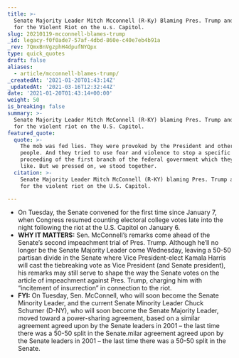 ```yaml
---
title: >-
  Senate Majority Leader Mitch Mcconnell (R-Ky) Blaming Pres. Trump and Others
  for the Violent Riot on the u.s. Capitol.
slug: 20210119-mcconnell-blames-trump
_id: legacy-f0f0ade7-57af-4dbd-860e-c40e7eb4b91a
_rev: 7QmxBnVgzphH4dpufNYQpx
type: quick_quotes
draft: false
aliases:
  - article/mcconnell-blames-trump/
_createdAt: '2021-01-20T01:43:14Z'
_updatedAt: '2021-03-16T12:32:44Z'
date: '2021-01-20T01:43:14+00:00'
weight: 50
is_breaking: false
summary: >-
  Senate Majority Leader Mitch McConnell (R-KY) blaming Pres. Trump and others
  for the violent riot on the U.S. Capitol.
featured_quote:
  quote: >-
    The mob was fed lies. They were provoked by the President and other powerful
    people. And they tried to use fear and violence to stop a specific
    proceeding of the first branch of the federal government which they did not
    like. But we pressed on, we stood together.
  citation: >-
    Senate Majority Leader Mitch McConnell (R-KY) blaming Pres. Trump and others
    for the violent riot on the U.S. Capitol.

---
```

* On Tuesday, the Senate convened for the first time since January 7, when Congress resumed counting electoral college votes late into the night following the riot at the U.S. Capitol on January 6.
* **WHY IT MATTERS:** Sen. McConnell’s remarks come ahead of the Senate’s second impeachment trial of Pres. Trump. Although he’ll no longer be the Senate Majority Leader come Wednesday, leaving a 50-50 partisan divide in the Senate where Vice President-elect Kamala Harris will cast the tiebreaking vote as Vice President (and Senate president), his remarks may still serve to shape the way the Senate votes on the article of impeachment against Pres. Trump, charging him with “incitement of insurrection” in connection to the riot.
* **FYI:** On Tuesday, Sen. McConnell, who will soon become the Senate Minority Leader, and the current Senate Minority Leader Chuck Schumer (D-NY), who will soon become the Senate Majority Leader, moved toward a power-sharing agreement, based on a similar agreement agreed upon by the Senate leaders in 2001 – the last time there was a 50-50 split in the Senate.milar agreement agreed upon by the Senate leaders in 2001 – the last time there was a 50-50 split in the Senate.